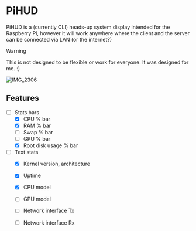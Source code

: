 # PiHUD
PiHUD is a (currently CLI) heads-up system display intended for the Raspberry Pi, however it will work anywhere where the client and the server can be connected via LAN (or the internet?)

> [!WARNING]  
> This is not designed to be flexible or work for everyone. It was designed for me. :)

![IMG_2306](https://github.com/user-attachments/assets/4472b10a-b108-4526-8e31-8f120214509e)

## Features
- [ ] Stats bars
  - [x] CPU % bar
  - [x] RAM % bar
  - [ ] Swap % bar
  - [ ] GPU % bar
  - [X] Root disk usage % bar
- [ ] Text stats
  - [x] Kernel version, architecture
  - [x] Uptime
  - [x] CPU model
  - [ ] GPU model
  - [ ] Network interface Tx
  - [ ] Network interface Rx
  
